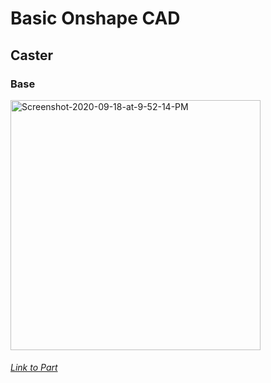 # Basic Onshape CAD

## Caster
### Base

<a href="https://imgbb.com/"><img src="https://i.ibb.co/ZJ99xHH/Screenshot-2020-09-18-at-9-52-14-PM.png" alt="Screenshot-2020-09-18-at-9-52-14-PM" width="400" ></a><br />

 ###### <a href="https://cvilleschools.onshape.com/documents/fe0f2dbb14d1e4843598d2b3/w/76d1a63f938db24022943733/e/5b7ba448385e1834ab94ca36" >Link to Part</a> 
